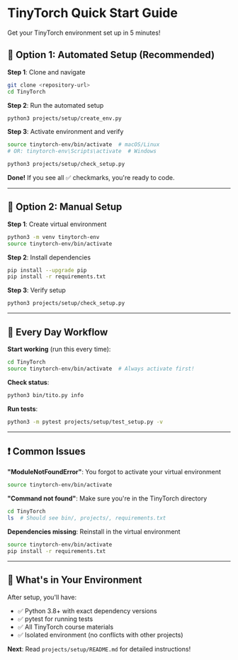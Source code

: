 # TinyTorch Quick Start Guide

Get your TinyTorch environment set up in 5 minutes!

## 🚀 Option 1: Automated Setup (Recommended)

**Step 1**: Clone and navigate
```bash
git clone <repository-url>
cd TinyTorch
```

**Step 2**: Run the automated setup
```bash
python3 projects/setup/create_env.py
```

**Step 3**: Activate environment and verify
```bash
source tinytorch-env/bin/activate  # macOS/Linux
# OR: tinytorch-env\Scripts\activate  # Windows

python3 projects/setup/check_setup.py
```

**Done!** If you see all ✅ checkmarks, you're ready to code.

---

## 🔧 Option 2: Manual Setup

**Step 1**: Create virtual environment
```bash
python3 -m venv tinytorch-env
source tinytorch-env/bin/activate
```

**Step 2**: Install dependencies
```bash
pip install --upgrade pip
pip install -r requirements.txt
```

**Step 3**: Verify setup
```bash
python3 projects/setup/check_setup.py
```

---

## 🎯 Every Day Workflow

**Start working** (run this every time):
```bash
cd TinyTorch
source tinytorch-env/bin/activate  # Always activate first!
```

**Check status**:
```bash
python3 bin/tito.py info
```

**Run tests**:
```bash
python3 -m pytest projects/setup/test_setup.py -v
```

---

## ❗ Common Issues

**"ModuleNotFoundError"**: You forgot to activate your virtual environment
```bash
source tinytorch-env/bin/activate
```

**"Command not found"**: Make sure you're in the TinyTorch directory
```bash
cd TinyTorch
ls  # Should see bin/, projects/, requirements.txt
```

**Dependencies missing**: Reinstall in the virtual environment
```bash
source tinytorch-env/bin/activate
pip install -r requirements.txt
```

---

## 📝 What's in Your Environment

After setup, you'll have:
- ✅ Python 3.8+ with exact dependency versions
- ✅ pytest for running tests  
- ✅ All TinyTorch course materials
- ✅ Isolated environment (no conflicts with other projects)

**Next**: Read `projects/setup/README.md` for detailed instructions! 